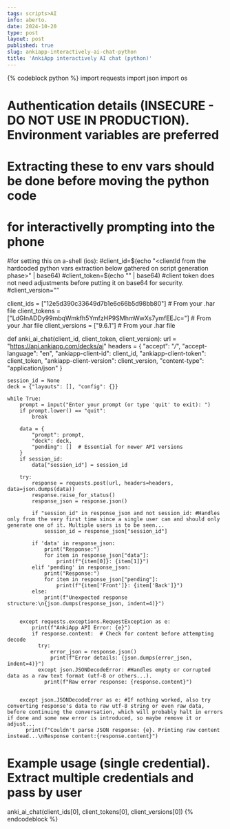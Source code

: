 ```yaml
---
tags: scripts>AI
info: aberto.
date: 2024-10-20
type: post
layout: post
published: true
slug: ankiapp-interactively-ai-chat-python
title: 'AnkiApp interactively AI chat (python)'
---
```

{% codeblock python %}
import requests
import json
import os

# Authentication details (INSECURE - DO NOT USE IN PRODUCTION). Environment variables are preferred
# Extracting these to env vars should be done before moving the python code
# for interactivelly prompting into the phone

#for setting this on a-shell (ios):
#client_id=$(echo "<clientId from the hardcoded python vars extraction below gathered on script generation phase>" | base64)
#client_token=$(echo "<clientToken>" | base64) #client token does not need adjustments before putting it on base64 for security.
#client_version="<clientVersion from hardcoded vars as simple string>”

client_ids = ["12e5d390c33649d7b1e6c66b5d98bb80"]  # From your .har file
client_tokens = ["LdGInADDy99mbqWmkfh5YmfzHP9SMhmWwXs7ymfEEJc="] # From your .har file
client_versions = ["9.6.1"] # From your .har file

def anki_ai_chat(client_id, client_token, client_version):
    url = "https://api.ankiapp.com/decks/ai"
    headers = {
        "accept": "*/*",
        "accept-language": "en",
        "ankiapp-client-id": client_id,
        "ankiapp-client-token": client_token,
        "ankiapp-client-version": client_version,
        "content-type": "application/json"
    }

    session_id = None
    deck = {"layouts": [], "config": {}}

    while True:
        prompt = input("Enter your prompt (or type 'quit' to exit): ")
        if prompt.lower() == "quit":
            break

        data = {
            "prompt": prompt,
            "deck": deck,
            "pending": []  # Essential for newer API versions
        }
        if session_id:
            data["session_id"] = session_id

        try:
            response = requests.post(url, headers=headers, data=json.dumps(data))
            response.raise_for_status()
            response_json = response.json()
            
            if "session_id" in response_json and not session_id: #Handles only from the very first time since a single user can and should only generate one of it. Multiple users is to be seen...
                session_id = response_json["session_id"]

            if 'data' in response_json:
                print("Response:")
                for item in response_json["data"]:
                    print(f"{item[0]}: {item[1]}")
            elif 'pending' in response_json:
                print("Response:")
                for item in response_json["pending"]:
                    print(f"{item['Front']}: {item['Back']}")
            else:
                print(f"Unexpected response structure:\n{json.dumps(response_json, indent=4)}")


        except requests.exceptions.RequestException as e:
            print(f"AnkiApp API Error: {e}")
            if response.content:  # Check for content before attempting decode
              try:
                  error_json = response.json()
                  print(f"Error details: {json.dumps(error_json, indent=4)}")
              except json.JSONDecodeError: #Handles empty or corrupted data as a raw text format (utf-8 or others...).
                print(f"Raw error response: {response.content}")
                  

        except json.JSONDecodeError as e: #If nothing worked, also try converting response's data to raw utf-8 string or even raw data, before continuing the conversation, which will probably halt in errors if done and some new error is introduced, so maybe remove it or adjust...
          print(f"Couldn't parse JSON response: {e}. Printing raw content instead...\nResponse content:{response.content}")

# Example usage (single credential). Extract multiple credentials and pass by user
anki_ai_chat(client_ids[0], client_tokens[0], client_versions[0])
{% endcodeblock %}